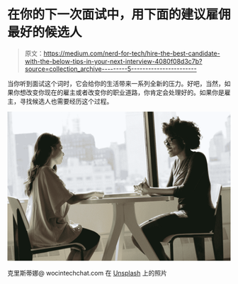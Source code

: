 # 在你的下一次面试中，用下面的建议雇佣最好的候选人

> 原文：<https://medium.com/nerd-for-tech/hire-the-best-candidate-with-the-below-tips-in-your-next-interview-4080f08d3c7b?source=collection_archive---------5----------------------->

当你听到面试这个词时，它会给你的生活带来一系列全新的压力。好吧，当然，如果你想改变你现在的雇主或者改变你的职业道路，你肯定会处理好的。如果你是雇主，寻找候选人也需要经历这个过程。

![](img/c9bcd9d03cadda808251e97315f1ecf7.png)

克里斯蒂娜@ wocintechchat.com 在 [Unsplash](https://unsplash.com?utm_source=medium&utm_medium=referral) 上的照片